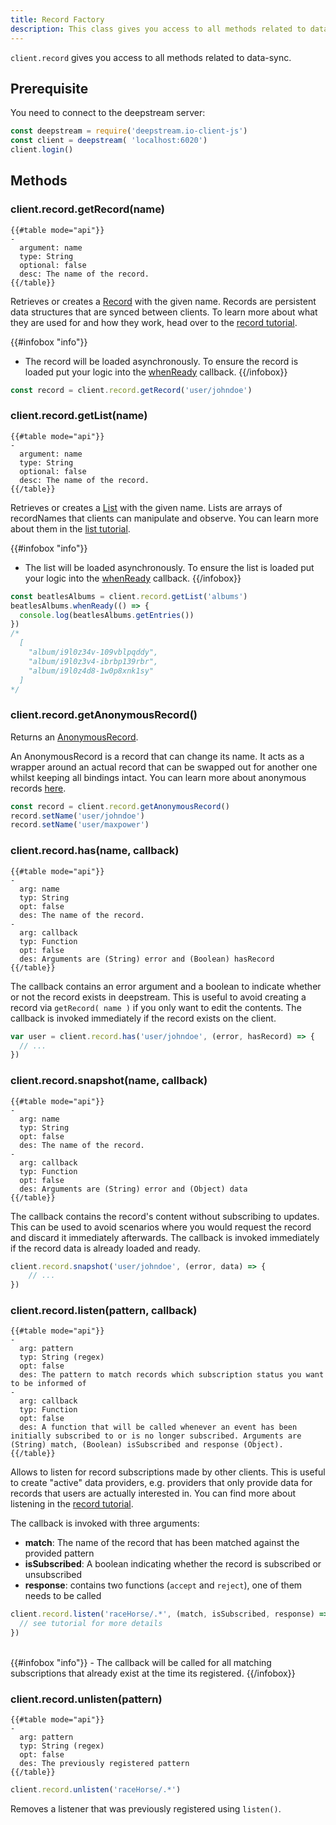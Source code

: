 ```yaml
---
title: Record Factory
description: This class gives you access to all methods related to data-sync
---
```


`client.record` gives you access to all methods related to data-sync.

## Prerequisite

You need to connect to the deepstream server:

```javascript
const deepstream = require('deepstream.io-client-js')
const client = deepstream( 'localhost:6020')
client.login()
```

## Methods

### client.record.getRecord(name)
```
{{#table mode="api"}}
-
  argument: name
  type: String
  optional: false
  desc: The name of the record.
{{/table}}
```

Retrieves or creates a [Record](/docs/client-js/datasync-record/) with the given name. Records are persistent data structures that are synced between clients. To learn more about what they are used for and how they work, head over to the [record tutorial](/tutorials/core/datasync-records/).

{{#infobox "info"}}
- The record will be loaded asynchronously. To ensure the record is loaded put your logic into the [whenReady](/tutorials/core/datasync-records/) callback.
{{/infobox}}

```javascript
const record = client.record.getRecord('user/johndoe')
```

### client.record.getList(name)
```
{{#table mode="api"}}
-
  argument: name
  type: String
  optional: false
  desc: The name of the record.
{{/table}}
```

Retrieves or creates a [List](../datasync-list/) with the given name. Lists are arrays of recordNames that clients can manipulate and observe. You can learn more about them in the [list tutorial](/tutorials/core/datasync-lists/).

{{#infobox "info"}}
- The list will be loaded asynchronously. To ensure the list is loaded put your
logic into the [whenReady](/tutorials/core/datasync-records/) callback.
{{/infobox}}

```javascript
const beatlesAlbums = client.record.getList('albums')
beatlesAlbums.whenReady(() => {
  console.log(beatlesAlbums.getEntries())
})
/*
  [
    "album/i9l0z34v-109vblpqddy",
    "album/i9l0z3v4-ibrbp139rbr",
    "album/i9l0z4d8-1w0p8xnk1sy"
  ]
*/
```

### client.record.getAnonymousRecord()

Returns an [AnonymousRecord](../datasync-anonymous-record/).

An AnonymousRecord is a record that can change its name. It
acts as a wrapper around an actual record that can
be swapped out for another one whilst keeping all bindings intact.
You can learn more about anonymous records [here](/tutorials/core/datasync-anonymous-records/).

```javascript
const record = client.record.getAnonymousRecord()
record.setName('user/johndoe')
record.setName('user/maxpower')
```

### client.record.has(name, callback)
```
{{#table mode="api"}}
-
  arg: name
  typ: String
  opt: false
  des: The name of the record.
-
  arg: callback
  typ: Function
  opt: false
  des: Arguments are (String) error and (Boolean) hasRecord
{{/table}}
```

The callback contains an error argument and a boolean to indicate whether or not the record exists in deepstream. This is useful to avoid creating a record via `getRecord( name )` if you only want to edit the contents. The callback is invoked immediately if the record exists on the client.

```javascript
var user = client.record.has('user/johndoe', (error, hasRecord) => {
  // ...
})
```

### client.record.snapshot(name, callback)
```
{{#table mode="api"}}
-
  arg: name
  typ: String
  opt: false
  des: The name of the record.
-
  arg: callback
  typ: Function
  opt: false
  des: Arguments are (String) error and (Object) data
{{/table}}
```

The callback contains the record's content without subscribing to updates. This can be used to avoid scenarios where you would request the record and discard it immediately afterwards. The callback is invoked immediately if the record data is already loaded and ready.

```javascript
client.record.snapshot('user/johndoe', (error, data) => {
	// ...
})
```

### client.record.listen(pattern, callback)
```
{{#table mode="api"}}
-
  arg: pattern
  typ: String (regex)
  opt: false
  des: The pattern to match records which subscription status you want to be informed of
-
  arg: callback
  typ: Function
  opt: false
  des: A function that will be called whenever an event has been initially subscribed to or is no longer subscribed. Arguments are (String) match, (Boolean) isSubscribed and response (Object).
{{/table}}
```

Allows to listen for record subscriptions made by other clients. This is useful to create "active" data providers, e.g. providers that only provide data for records that users are actually interested in. You can find more about listening in the [record tutorial](/tutorials/core/datasync-records/).

The callback is invoked with three arguments:
- **match**: The name of the record that has been matched against the provided pattern
- **isSubscribed**: A boolean indicating whether the record is subscribed or unsubscribed
- **response**: contains two functions (`accept` and `reject`), one of them needs to be called

```javascript
client.record.listen('raceHorse/.*', (match, isSubscribed, response) => {
  // see tutorial for more details
})
```

<br/>
{{#infobox "info"}}
- The callback will be called for all matching subscriptions that already exist at the time its registered.
{{/infobox}}

### client.record.unlisten(pattern)
```
{{#table mode="api"}}
-
  arg: pattern
  typ: String (regex)
  opt: false
  des: The previously registered pattern
{{/table}}
```

```javascript
client.record.unlisten('raceHorse/.*')
```

Removes a listener that was previously registered using `listen()`.
